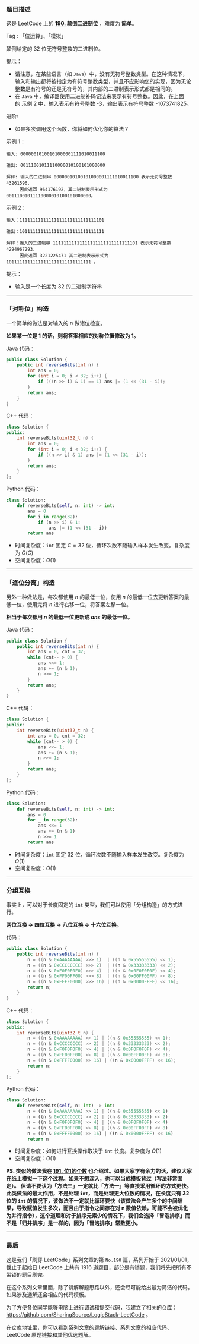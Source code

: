### 题目描述

这是 LeetCode 上的 **[190. 颠倒二进制位](https://leetcode-cn.com/problems/reverse-bits/solution/yi-ti-san-jie-dui-cheng-wei-zhu-wei-fen-ub1hi/)** ，难度为 **简单**。

Tag : 「位运算」、「模拟」



颠倒给定的 32 位无符号整数的二进制位。

提示：

* 请注意，在某些语言（如 `Java`）中，没有无符号整数类型。在这种情况下，输入和输出都将被指定为有符号整数类型，并且不应影响您的实现，因为无论整数是有符号的还是无符号的，其内部的二进制表示形式都是相同的。
* 在 `Java` 中，编译器使用二进制补码记法来表示有符号整数。因此，在上面的 示例 2 中，输入表示有符号整数 -3，输出表示有符号整数 -1073741825。


进阶:
* 如果多次调用这个函数，你将如何优化你的算法？

示例 1：
```
输入: 00000010100101000001111010011100

输出: 00111001011110000010100101000000

解释: 输入的二进制串 00000010100101000001111010011100 表示无符号整数 43261596，
     因此返回 964176192，其二进制表示形式为 00111001011110000010100101000000。
```
示例 2：
```
输入：11111111111111111111111111111101

输出：10111111111111111111111111111111

解释：输入的二进制串 11111111111111111111111111111101 表示无符号整数 4294967293，
     因此返回 3221225471 其二进制表示形式为 10111111111111111111111111111111 。
```


提示：
* 输入是一个长度为 32 的二进制字符串

---

### 「对称位」构造

一个简单的做法是对输入的 $n$ 做诸位检查。

**如果某一位是 1 的话，则将答案相应的对称位置修改为 1。**

Java 代码：
```Java
public class Solution {
    public int reverseBits(int n) {
        int ans = 0;
        for (int i = 0; i < 32; i++) {
            if (((n >> i) & 1) == 1) ans |= (1 << (31 - i));
        }
        return ans;
    }
}
```
C++ 代码：
```C++
class Solution {
public:
    int reverseBits(uint32_t n) {
        int ans = 0;
        for (int i = 0; i < 32; i++) {
            if ((n >> i) & 1) ans |= (1 << (31 - i));
        }
        return ans;
    }
};
```
Python 代码：
```Python
class Solution:
    def reverseBits(self, n: int) -> int:
        ans = 0
        for i in range(32):
            if (n >> i) & 1:
                ans |= (1 << (31 - i))
        return ans
```
* 时间复杂度：`int` 固定 $C = 32$ 位，循环次数不随输入样本发生改变。复杂度为 $O(C)$
* 空间复杂度：$O(1)$

---

### 「逐位分离」构造

另外一种做法是，每次都使用 $n$ 的最低一位，使用 $n$ 的最低一位去更新答案的最低一位，使用完将 $n$ 进行右移一位，将答案左移一位。

**相当于每次都用 $n$ 的最低一位更新成 $ans$ 的最低一位。**

Java 代码：
```Java
public class Solution {
    public int reverseBits(int n) {
        int ans = 0, cnt = 32;
        while (cnt-- > 0) {
            ans <<= 1;
            ans += (n & 1);
            n >>= 1;
        }
        return ans;
    }
}
```
C++ 代码：
```C++
class Solution {
public:
    int reverseBits(uint32_t n) {
        int ans = 0, cnt = 32;
        while (cnt-- > 0) {
            ans <<= 1;
            ans += (n & 1);
            n >>= 1;
        }
        return ans;
    }
};
```
Python 代码：
```Python
class Solution:
    def reverseBits(self, n: int) -> int:
        ans = 0
        for _ in range(32):
            ans <<= 1
            ans += (n & 1)
            n >>= 1
        return ans
```
* 时间复杂度：`int` 固定 32 位，循环次数不随输入样本发生改变。复杂度为 $O(1)$
* 空间复杂度：$O(1)$

---

### 分组互换

事实上，可以对于长度固定的 `int` 类型，我们可以使用「分组构造」的方式进行。

**两位互换 -> 四位互换 -> 八位互换 -> 十六位互换。**

代码：
```Java
public class Solution {
    public int reverseBits(int n) {
        n = ((n & 0xAAAAAAAA) >>> 1)  | ((n & 0x55555555) << 1);
        n = ((n & 0xCCCCCCCC) >>> 2)  | ((n & 0x33333333) << 2);
        n = ((n & 0xF0F0F0F0) >>> 4)  | ((n & 0x0F0F0F0F) << 4);
        n = ((n & 0xFF00FF00) >>> 8)  | ((n & 0x00FF00FF) << 8);
        n = ((n & 0xFFFF0000) >>> 16) | ((n & 0x0000FFFF) << 16);
        return n;
    }
}
```
C++ 代码：
```C++
class Solution {
public:
    int reverseBits(uint32_t n) {
        n = ((n & 0xAAAAAAAA) >> 1) | ((n & 0x55555555) << 1);
        n = ((n & 0xCCCCCCCC) >> 2) | ((n & 0x33333333) << 2);
        n = ((n & 0xF0F0F0F0) >> 4) | ((n & 0x0F0F0F0F) << 4);
        n = ((n & 0xFF00FF00) >> 8) | ((n & 0x00FF00FF) << 8);
        n = ((n & 0xFFFF0000) >> 16) | ((n & 0x0000FFFF) << 16);
        return n;
    }
};
```
Python 代码：
```Python
class Solution:
    def reverseBits(self, n: int) -> int:
        n = ((n & 0xAAAAAAAA) >> 1) | ((n & 0x55555555) << 1)
        n = ((n & 0xCCCCCCCC) >> 2) | ((n & 0x33333333) << 2)
        n = ((n & 0xF0F0F0F0) >> 4) | ((n & 0x0F0F0F0F) << 4)
        n = ((n & 0xFF00FF00) >> 8) | ((n & 0x00FF00FF) << 8)
        n = ((n & 0xFFFF0000) >> 16) | ((n & 0x0000FFFF) << 16)
        return n
```
* 时间复杂度：如何进行互换操作取决于 `int` 长度。复杂度为 $O(1)$
* 空间复杂度：$O(1)$

**PS. 类似的做法我在 [191. 位1的个数](https://leetcode-cn.com/problems/number-of-1-bits/solution/yi-ti-san-jie-wei-shu-jian-cha-you-yi-to-av1r/) 也介绍过。如果大家学有余力的话，建议大家在纸上模拟一下这个过程。如果不想深入，也可以当成模板背过（写法非常固定）。**
**但请不要认为「方法三」一定就比「方法一」等直接采用循环的方式更快。此类做法的最大作用，不是处理 `int`，而是处理更大位数的情况，在长度只有 32 位的 `int` 的情况下，该做法不一定就比循环要快（该做法会产生多个的中间结果，导致赋值发生多次，而且由于指令之间存在对 n 数值依赖，可能不会被优化为并行指令），这个道理和对于排序元素少的情况下，我们会选择「冒泡排序」而不是「归并排序」是一样的，因为「冒泡排序」常数更小。**

---

### 最后

这是我们「刷穿 LeetCode」系列文章的第 `No.190` 篇，系列开始于 2021/01/01，截止于起始日 LeetCode 上共有 1916 道题目，部分是有锁题，我们将先把所有不带锁的题目刷完。

在这个系列文章里面，除了讲解解题思路以外，还会尽可能给出最为简洁的代码。如果涉及通解还会相应的代码模板。

为了方便各位同学能够电脑上进行调试和提交代码，我建立了相关的仓库：https://github.com/SharingSource/LogicStack-LeetCode 。

在仓库地址里，你可以看到系列文章的题解链接、系列文章的相应代码、LeetCode 原题链接和其他优选题解。
